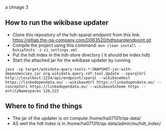 a chnage 3
## How to run the wikibase updater

- Clone this repository of the hdt-sparql-endpoint from this link: https://gitlab.the-qa-company.com/D063520/hdtsparqlendpoint.git
- Compile the project using this command: `mvn clean install -DskipTests -s ci_settings.xml`
- Put the hdt index in the hdt-store directory ( it should be index.hdt)
- Start the attached jar for the wikibase updater by running 
```
java -cp target/wikidata-query-tools-*-SNAPSHOT-jar-with-dependencies.jar org.wikidata.query.rdf.tool.Update --sparqlUrl http://localhost:1234/api/endpoint/sparql --wikibaseHost https://linkedopendata.eu/ --wikibaseUrl https://linkedopendata.eu/ --conceptUri https://linkedopendata.eu/ --wikibaseScheme https --entityNamespaces 120,122
```

## Where to find the things

- The jar of the updater is on compute /home/ha07131t/qa-data/
- AS well the hdt index is in /home/ha07131t/qa-data/admin/eu/hdt_index/
